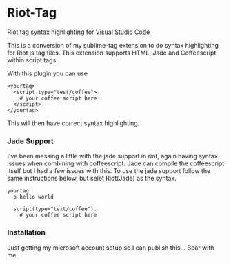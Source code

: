 # Riot-Tag

Riot tag syntax highlighting for [Visual Studio Code](https://code.visualstudio.com)

This is a conversion of my sublime-tag extension to do syntax highlighting 
for Riot js tag files. This extension supports HTML, Jade and Coffeescript within
script tags.

With this plugin you can use

```
<yourtag>
  <script type="test/coffee">
    # your coffee script here
  </script>
</yourtag>
```
This will then have correct syntax highlighting.


### Jade Support

I've been messing a little with the jade support in riot, again having syntax
issues when combining with coffeescript. Jade can compile the coffeescript itself
but I had a few issues with this. To use the jade support follow the same
instructions below, but selet Riot(Jade) as the syntax.

```jade
yourtag
  p hello world

  script(type="text/coffee").
    # your coffee script here

```

### Installation

Just getting my microsoft account setup so I can publish this...
Bear with me.

